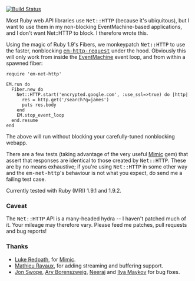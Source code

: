 [![Build Status](https://secure.travis-ci.org/jfairbairn/em-net-http.png)](http://travis-ci.org/jfairbairn/em-net-http)

Most Ruby web API libraries use <tt>Net::HTTP</tt> (because it's ubiquitous),
but I want to use them in my non-blocking EventMachine-based applications, and
I don't want Net::HTTP to block. I therefore wrote this.

Using the magic of Ruby 1.9's Fibers, we monkeypatch <tt>Net::HTTP</tt> to use
the faster, nonblocking <tt>[em-http-request][1]</tt> under the hood. Obviously this
will only work from inside the [EventMachine][2] event loop, and from within a spawned
fiber:

    require 'em-net-http'

    EM.run do
      Fiber.new do
        Net::HTTP.start('encrypted.google.com', :use_ssl=>true) do |http|
          res = http.get('/search?q=james')
          puts res.body
        end
        EM.stop_event_loop
      end.resume
    end
    
The above will run without blocking your carefully-tuned nonblocking webapp.

There are a few tests (taking advantage of the very useful [Mimic][6] gem)
that assert that responses are identical to those created by <tt>Net::HTTP</tt>.
These are by no means exhaustive; if you're using <tt>Net::HTTP</tt> in some other way
and the <tt>em-net-http</tt>'s behaviour is not what you expect, do send me a failing test
case.

Currently tested with Ruby (MRI) 1.9.1 and 1.9.2.

### Caveat

The <tt>Net::HTTP</tt> API is a many-headed hydra -- I haven't patched much of it.
Your mileage may therefore vary. Please feed me patches, pull requests and bug reports!

### Thanks

 * [Luke Redpath][7], for [Mimic][6].
 * [Mathieu Ravaux][8], for adding streaming and buffering support.
 * [Jon Swope][9], [Ary Borenszweig][10], [Neeraj][11] and [Ilya Maykov][12] for bug fixes.

[1]: http://github.com/igrigorik/em-http-request
[2]: http://rubyeventmachine.com/
[3]: http://rightaws.rubyforge.org/
[4]: http://github.com/mwunsch/weary
[5]: http://github.com/mwunsch/tumblr
[6]: http://github.com/lukeredpath/mimic
[7]: http://lukeredpath.co.uk/
[8]: http://mathieuravaux.com/
[9]: http://www.jonswope.com/
[10]: http://weblogs.manas.com.ar/ary
[11]: https://github.com/neerajpn47
[12]: https://github.com/ivmaykov
